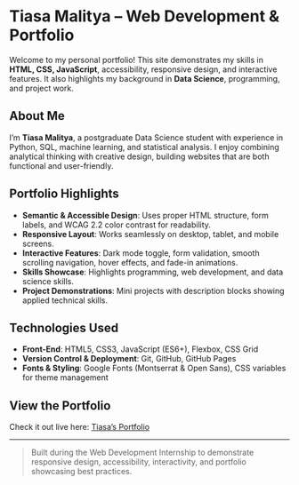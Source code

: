 # Tiasa Malitya – Web Development & Portfolio

Welcome to my personal portfolio! This site demonstrates my skills in **HTML, CSS, JavaScript**, accessibility, responsive design, and interactive features. It also highlights my background in **Data Science**, programming, and project work.

## About Me
I’m **Tiasa Malitya**, a postgraduate Data Science student with experience in Python, SQL, machine learning, and statistical analysis. I enjoy combining analytical thinking with creative design, building websites that are both functional and user-friendly.

## Portfolio Highlights
- **Semantic & Accessible Design**: Uses proper HTML structure, form labels, and WCAG 2.2 color contrast for readability.  
- **Responsive Layout**: Works seamlessly on desktop, tablet, and mobile screens.  
- **Interactive Features**: Dark mode toggle, form validation, smooth scrolling navigation, hover effects, and fade-in animations.  
- **Skills Showcase**: Highlights programming, web development, and data science skills.  
- **Project Demonstrations**: Mini projects with description blocks showing applied technical skills.

## Technologies Used
- **Front-End**: HTML5, CSS3, JavaScript (ES6+), Flexbox, CSS Grid  
- **Version Control & Deployment**: Git, GitHub, GitHub Pages  
- **Fonts & Styling**: Google Fonts (Montserrat & Open Sans), CSS variables for theme management

## View the Portfolio
Check it out live here: [Tiasa’s Portfolio](https://tiasa24.github.io/Web-dev-internship/)

---

> Built during the Web Development Internship to demonstrate responsive design, accessibility, interactivity, and portfolio showcasing best practices.
